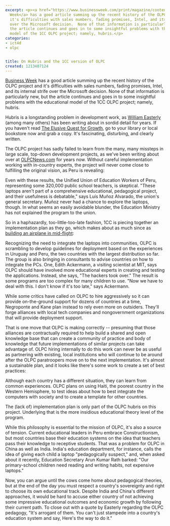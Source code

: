 ```yaml
---
excerpt: <p><a href="https://www.businessweek.com/print/magazine/content/08_24/b4088048125608.htm">Business
  Week</a> has a good article summing up the recent history of the OLPC project and
  it's difficulties with sales numbers, fading promises, Intel, and its internal strife
  over the Microsoft decision.  None of that information is particularly new, but
  the article continues and goes in to some insightful problems with the educational
  model of the 1CC OLPC project; namely, hubris.</p>
categories:
- ict4d
- olpc


title: On Hubris and the 1CC version of OLPC
created: 1213407124
---
```

<p><a href="https://www.businessweek.com/print/magazine/content/08_24/b4088048125608.htm">Business Week</a> has a good article summing up the recent history of the OLPC project and it's difficulties with sales numbers, fading promises, Intel, and its internal strife over the Microsoft decision.  None of that information is particularly new, but the article continues and goes in to some insightful problems with the educational model of the 1CC OLPC project; namely, hubris.</p>

<p>Hubris is a longstanding problem in development work, as <a href="https://en.wikipedia.org/wiki/William_Easterly">William Easterly</a> (among many others) has been writing about in sordid detail for years.  If you haven't read <a href="https://www.nyu.edu/fas/institute/dri/Easterly/Book.html">The Elusive Quest for Growth</a>, go to your library or local bookstore now and grab a copy.  It's fascinating, disturbing, and clearly written.</p>

<p>The OLPC project has sadly failed to learn from the many, many missteps in large scale, top-down development projects, as we've been writing about over at <a href="https://olpcnews.com">OLPCNews.com</a> for years now.  Without careful implementation working with in-country experts, the project will never come close to fulfilling the original vision, as Peru is revealing:</p>

Even with these results, the Unified Union of Education Workers of Peru, representing some 320,000 public school teachers, is skeptical. "These laptops aren't part of a comprehensive educational, pedagogical project, and their usefulness is debatable," says Luís Muñoz Alvarado, the union's general secretary. Muñoz never had a chance to explore the laptops, though. In what seems an easily avoidable blunder, the Education Ministry has not explained the program to the union.

<p>So in a haphazardly, too-little-too-late fashion, 1CC is piecing together an implementation plan as they go, which makes about as much since as <a href="https://www.youtube.com/watch?v=L2zqTYgcpfg" target="_blank">building an airplane in mid-flight</a>:</p>

Recognizing the need to integrate the laptops into communities, OLPC is scrambling to develop guidelines for deployment based on the experiences in Uruguay and Peru, the two countries with the largest distribution so far. The group is also bringing in consultants to advise countries on how to integrate the PCs. One, Edith Ackermann, a visiting scientist at MIT, says OLPC should have involved more educational experts in creating and testing the applications. Instead, she says, "The hackers took over." The result is some programs are too complex for many children to use. "Now we have to deal with this. I don't know if it's too late," says Ackermann.

<p>While some critics have called on OLPC to hire aggressively so it can provide on-the-ground support for dozens of countries at a time, Negroponte and Kane plan instead to rely even more on outsiders. They'll forge alliances with local tech companies and nongovernment organizations that will provide deployment support.</p>

<p>That is one move that OLPC is making correctly -- presuming that those alliances are contractually required to help build a shared and open knowledge base that can create a community of practice and body of knowledge that future implementations of similar projects can take advantage of.  OLPC hiring internally to do this work can never be as useful as partnering with existing, local institutions who will continue to be around after the OLPC paratroopers move on to the next implementation.  It's almost a sustainable plan, and it looks like there's some work to create a set of best practices:</p>

Although each country has a different situation, they can learn from common experiences. OLPC plans on using Haiti, the poorest country in the Western Hemisphere, to test ideas about how to best integrate the computers with society and to create a template for other countries. 

<p>The (lack of) implementation plan is only part of the OLPC hubris on this project.  Underlying that is the more insidious educational theory level of the program.  </p>

While this philosophy is essential to the mission of OLPC, it's also a source of tension. Current educational leaders in Peru embrace Constructionism, but most countries base their education systems on the idea that teachers pass their knowledge to receptive students. That was a problem for OLPC in China as well as India. India's education department, for instance, calls the idea of giving each child a laptop "pedagogically suspect," and, when asked about it recently, Education Secretary Arun Kumar Rath barked: "Our primary-school children need reading and writing habits, not expensive laptops."

<p>Now, you can argue until the cows come home about pedagogical theories, but at the end of the day you must respect a country's sovereignty and right to choose its own educational track.  Despite India and China's different approaches, it would be hard to accuse either country of not achieving some impressive educational outcomes and economic growth by following their current path.  To close out with a quote by Easterly regarding the OLPC pedagogy, "It's arrogant of them. You can't just stampede into a country's education system and say, Here's the way to do it."</p>
